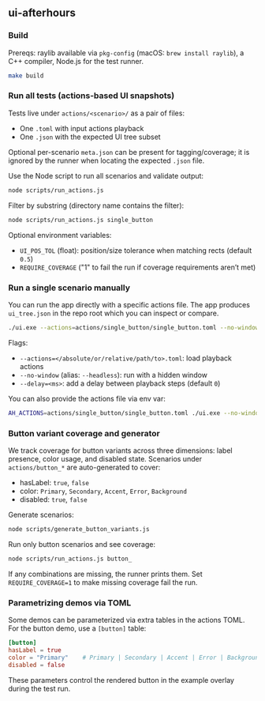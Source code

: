 ## ui-afterhours

### Build

Prereqs: raylib available via `pkg-config` (macOS: `brew install raylib`), a C++ compiler, Node.js for the test runner.

```sh
make build
```

### Run all tests (actions-based UI snapshots)

Tests live under `actions/<scenario>/` as a pair of files:
- One `.toml` with input actions playback
- One `.json` with the expected UI tree subset

Optional per-scenario `meta.json` can be present for tagging/coverage; it is ignored by the runner when locating the expected `.json` file.

Use the Node script to run all scenarios and validate output:

```sh
node scripts/run_actions.js
```

Filter by substring (directory name contains the filter):

```sh
node scripts/run_actions.js single_button
```

Optional environment variables:
- `UI_POS_TOL` (float): position/size tolerance when matching rects (default `0.5`)
- `REQUIRE_COVERAGE` ("1" to fail the run if coverage requirements aren’t met)

### Run a single scenario manually

You can run the app directly with a specific actions file. The app produces `ui_tree.json` in the repo root which you can inspect or compare.

```sh
./ui.exe --actions=actions/single_button/single_button.toml --no-window --delay=125
```

Flags:
- `--actions=</absolute/or/relative/path/to>.toml`: load playback actions
- `--no-window` (alias: `--headless`): run with a hidden window
- `--delay=<ms>`: add a delay between playback steps (default `0`)

You can also provide the actions file via env var:

```sh
AH_ACTIONS=actions/single_button/single_button.toml ./ui.exe --no-window
```

### Button variant coverage and generator

We track coverage for button variants across three dimensions: label presence, color usage, and disabled state. Scenarios under `actions/button_*` are auto-generated to cover:
- hasLabel: `true`, `false`
- color: `Primary`, `Secondary`, `Accent`, `Error`, `Background`
- disabled: `true`, `false`

Generate scenarios:

```sh
node scripts/generate_button_variants.js
```

Run only button scenarios and see coverage:

```sh
node scripts/run_actions.js button_
```

If any combinations are missing, the runner prints them. Set `REQUIRE_COVERAGE=1` to make missing coverage fail the run.

### Parametrizing demos via TOML

Some demos can be parameterized via extra tables in the actions TOML. For the button demo, use a `[button]` table:

```toml
[button]
hasLabel = true
color = "Primary"    # Primary | Secondary | Accent | Error | Background
disabled = false
```

These parameters control the rendered button in the example overlay during the test run.

